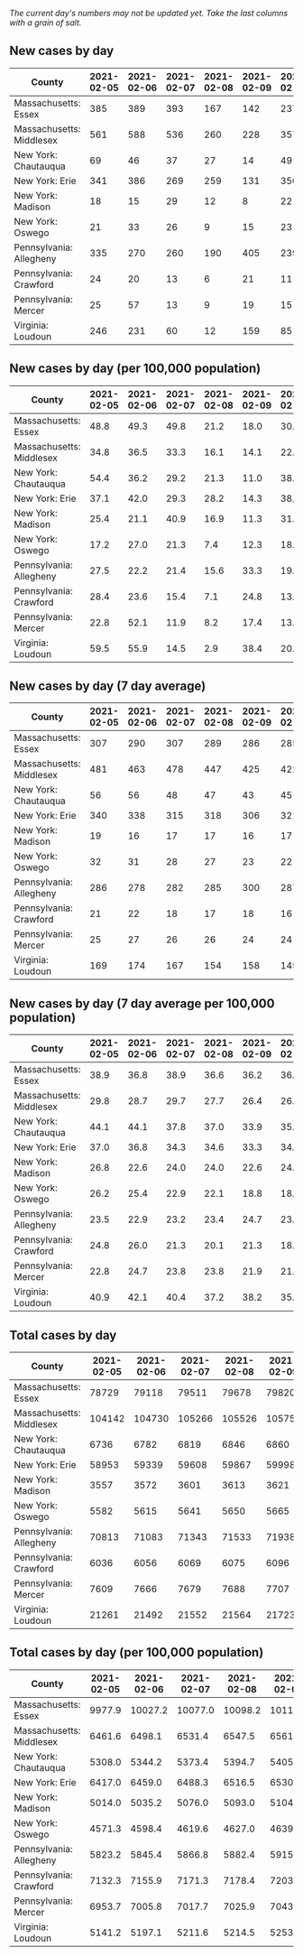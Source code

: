 _The current day's numbers may not be updated yet. Take the last columns with a grain of salt._
## New cases by day

| County | 2021-02-05 | 2021-02-06 | 2021-02-07 | 2021-02-08 | 2021-02-09 | 2021-02-10 | 2021-02-11 |
| --- | --- | --- | --- | --- | --- | --- | --- |
| Massachusetts: Essex | 385 | 389 | 393 | 167 | 142 | 237 | 304 |
| Massachusetts: Middlesex | 561 | 588 | 536 | 260 | 228 | 357 | 371 |
| New York: Chautauqua | 69 | 46 | 37 | 27 | 14 | 49 | 31 |
| New York: Erie | 341 | 386 | 269 | 259 | 131 | 350 | 388 |
| New York: Madison | 18 | 15 | 29 | 12 | 8 | 22 | 14 |
| New York: Oswego | 21 | 33 | 26 | 9 | 15 | 23 | 22 |
| Pennsylvania: Allegheny | 335 | 270 | 260 | 190 | 405 | 239 | 270 |
| Pennsylvania: Crawford | 24 | 20 | 13 | 6 | 21 | 11 | 24 |
| Pennsylvania: Mercer | 25 | 57 | 13 | 9 | 19 | 15 | 21 |
| Virginia: Loudoun | 246 | 231 | 60 | 12 | 159 | 85 | 89 |

## New cases by day (per 100,000 population)

| County | 2021-02-05 | 2021-02-06 | 2021-02-07 | 2021-02-08 | 2021-02-09 | 2021-02-10 | 2021-02-11 |
| --- | --- | --- | --- | --- | --- | --- | --- |
| Massachusetts: Essex | 48.8 | 49.3 | 49.8 | 21.2 | 18.0 | 30.0 | 38.5 |
| Massachusetts: Middlesex | 34.8 | 36.5 | 33.3 | 16.1 | 14.1 | 22.2 | 23.0 |
| New York: Chautauqua | 54.4 | 36.2 | 29.2 | 21.3 | 11.0 | 38.6 | 24.4 |
| New York: Erie | 37.1 | 42.0 | 29.3 | 28.2 | 14.3 | 38.1 | 42.2 |
| New York: Madison | 25.4 | 21.1 | 40.9 | 16.9 | 11.3 | 31.0 | 19.7 |
| New York: Oswego | 17.2 | 27.0 | 21.3 | 7.4 | 12.3 | 18.8 | 18.0 |
| Pennsylvania: Allegheny | 27.5 | 22.2 | 21.4 | 15.6 | 33.3 | 19.7 | 22.2 |
| Pennsylvania: Crawford | 28.4 | 23.6 | 15.4 | 7.1 | 24.8 | 13.0 | 28.4 |
| Pennsylvania: Mercer | 22.8 | 52.1 | 11.9 | 8.2 | 17.4 | 13.7 | 19.2 |
| Virginia: Loudoun | 59.5 | 55.9 | 14.5 | 2.9 | 38.4 | 20.6 | 21.5 |

## New cases by day (7 day average)

| County | 2021-02-05 | 2021-02-06 | 2021-02-07 | 2021-02-08 | 2021-02-09 | 2021-02-10 | 2021-02-11 |
| --- | --- | --- | --- | --- | --- | --- | --- |
| Massachusetts: Essex | 307 | 290 | 307 | 289 | 286 | 285 | 288 |
| Massachusetts: Middlesex | 481 | 463 | 478 | 447 | 425 | 421 | 414 |
| New York: Chautauqua | 56 | 56 | 48 | 47 | 43 | 45 | 39 |
| New York: Erie | 340 | 338 | 315 | 318 | 306 | 321 | 303 |
| New York: Madison | 19 | 16 | 17 | 17 | 16 | 17 | 17 |
| New York: Oswego | 32 | 31 | 28 | 27 | 23 | 22 | 21 |
| Pennsylvania: Allegheny | 286 | 278 | 282 | 285 | 300 | 287 | 281 |
| Pennsylvania: Crawford | 21 | 22 | 18 | 17 | 18 | 16 | 17 |
| Pennsylvania: Mercer | 25 | 27 | 26 | 26 | 24 | 24 | 23 |
| Virginia: Loudoun | 169 | 174 | 167 | 154 | 158 | 145 | 126 |

## New cases by day (7 day average per 100,000 population)

| County | 2021-02-05 | 2021-02-06 | 2021-02-07 | 2021-02-08 | 2021-02-09 | 2021-02-10 | 2021-02-11 |
| --- | --- | --- | --- | --- | --- | --- | --- |
| Massachusetts: Essex | 38.9 | 36.8 | 38.9 | 36.6 | 36.2 | 36.1 | 36.5 |
| Massachusetts: Middlesex | 29.8 | 28.7 | 29.7 | 27.7 | 26.4 | 26.1 | 25.7 |
| New York: Chautauqua | 44.1 | 44.1 | 37.8 | 37.0 | 33.9 | 35.5 | 30.7 |
| New York: Erie | 37.0 | 36.8 | 34.3 | 34.6 | 33.3 | 34.9 | 33.0 |
| New York: Madison | 26.8 | 22.6 | 24.0 | 24.0 | 22.6 | 24.0 | 24.0 |
| New York: Oswego | 26.2 | 25.4 | 22.9 | 22.1 | 18.8 | 18.0 | 17.2 |
| Pennsylvania: Allegheny | 23.5 | 22.9 | 23.2 | 23.4 | 24.7 | 23.6 | 23.1 |
| Pennsylvania: Crawford | 24.8 | 26.0 | 21.3 | 20.1 | 21.3 | 18.9 | 20.1 |
| Pennsylvania: Mercer | 22.8 | 24.7 | 23.8 | 23.8 | 21.9 | 21.9 | 21.0 |
| Virginia: Loudoun | 40.9 | 42.1 | 40.4 | 37.2 | 38.2 | 35.1 | 30.5 |

## Total cases by day

| County | 2021-02-05 | 2021-02-06 | 2021-02-07 | 2021-02-08 | 2021-02-09 | 2021-02-10 | 2021-02-11 |
| --- | --- | --- | --- | --- | --- | --- | --- |
| Massachusetts: Essex | 78729 | 79118 | 79511 | 79678 | 79820 | 80057 | 80361 |
| Massachusetts: Middlesex | 104142 | 104730 | 105266 | 105526 | 105754 | 106111 | 106482 |
| New York: Chautauqua | 6736 | 6782 | 6819 | 6846 | 6860 | 6909 | 6940 |
| New York: Erie | 58953 | 59339 | 59608 | 59867 | 59998 | 60348 | 60736 |
| New York: Madison | 3557 | 3572 | 3601 | 3613 | 3621 | 3643 | 3657 |
| New York: Oswego | 5582 | 5615 | 5641 | 5650 | 5665 | 5688 | 5710 |
| Pennsylvania: Allegheny | 70813 | 71083 | 71343 | 71533 | 71938 | 72177 | 72447 |
| Pennsylvania: Crawford | 6036 | 6056 | 6069 | 6075 | 6096 | 6107 | 6131 |
| Pennsylvania: Mercer | 7609 | 7666 | 7679 | 7688 | 7707 | 7722 | 7743 |
| Virginia: Loudoun | 21261 | 21492 | 21552 | 21564 | 21723 | 21808 | 21897 |

## Total cases by day (per 100,000 population)

| County | 2021-02-05 | 2021-02-06 | 2021-02-07 | 2021-02-08 | 2021-02-09 | 2021-02-10 | 2021-02-11 |
| --- | --- | --- | --- | --- | --- | --- | --- |
| Massachusetts: Essex | 9977.9 | 10027.2 | 10077.0 | 10098.2 | 10116.2 | 10146.2 | 10184.7 |
| Massachusetts: Middlesex | 6461.6 | 6498.1 | 6531.4 | 6547.5 | 6561.6 | 6583.8 | 6606.8 |
| New York: Chautauqua | 5308.0 | 5344.2 | 5373.4 | 5394.7 | 5405.7 | 5444.3 | 5468.7 |
| New York: Erie | 6417.0 | 6459.0 | 6488.3 | 6516.5 | 6530.7 | 6568.8 | 6611.1 |
| New York: Madison | 5014.0 | 5035.2 | 5076.0 | 5093.0 | 5104.2 | 5135.3 | 5155.0 |
| New York: Oswego | 4571.3 | 4598.4 | 4619.6 | 4627.0 | 4639.3 | 4658.1 | 4676.1 |
| Pennsylvania: Allegheny | 5823.2 | 5845.4 | 5866.8 | 5882.4 | 5915.7 | 5935.4 | 5957.6 |
| Pennsylvania: Crawford | 7132.3 | 7155.9 | 7171.3 | 7178.4 | 7203.2 | 7216.2 | 7244.6 |
| Pennsylvania: Mercer | 6953.7 | 7005.8 | 7017.7 | 7025.9 | 7043.2 | 7057.0 | 7076.1 |
| Virginia: Loudoun | 5141.2 | 5197.1 | 5211.6 | 5214.5 | 5253.0 | 5273.5 | 5295.0 |

